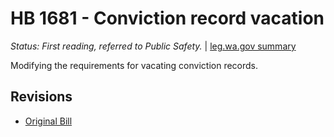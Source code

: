 # HB 1681 - Conviction record vacation
*Status: First reading, referred to Public Safety.* | [leg.wa.gov summary](https://app.leg.wa.gov/billsummary?BillNumber=1681&Year=2021)

Modifying the requirements for vacating conviction records.

## Revisions
* [Original Bill](1/)
